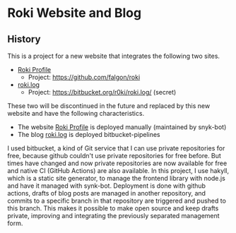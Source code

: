 # Roki Website and Blog

## History

This is a project for a new website that integrates the following two sites.

* [Roki Profile](https://falgon.github.io/roki/)
    * Project: <https://github.com/falgon/roki>
* [roki.log](https://falgon.github.io/roki.log/)
    * Project: <https://bitbucket.org/r0ki/roki.log/> (secret)

These two will be discontinued in the future and replaced by this new website and
have the following characteristics.

* The website [Roki Profile](https://falgon.github.io/roki/) is deployed manually (maintained by snyk-bot)
* The blog [roki.log](https://falgon.github.io/roki.log/) is deployed bitbucket-pipelines 

I used bitbucket, a kind of Git service that I can use private repositories for free, 
because github couldn't use private repositories for free before.
But times have changed and now private repositories are now available for free and 
native CI (GitHub Actions) are also available.
In this project, I use hakyll, which is a static site generator, 
to manage the frontend library with node.js and have it managed with synk-bot. 
Deployment is done with github actions, drafts of blog posts are managed in another repository, 
and commits to a specific branch in that repository are triggered and pushed to this branch.
This makes it possible to make open source and keep drafts private, 
improving and integrating the previously separated management form.
